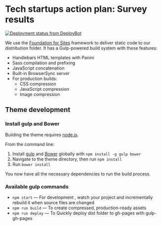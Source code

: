 # Tech startups action plan: Survey results

[![Deployment status from DeployBot](https://cityofsydney.deploybot.com/badge/45290642051912/57356.svg)](http://deploybot.com)

We use the  [Foundation for Sites](http://foundation.zurb.com/sites) framework to deliver static code to our distribution folder. It has a Gulp-powered build system with these features:

- Handlebars HTML templates with Panini
- Sass compilation and prefixing
- JavaScript concatenation
- Built-in BrowserSync server
- For production builds:
  - CSS compression
  - JavaScript compression
  - Image compression

## Theme development

### Install gulp and Bower

Building the theme requires [node.js](http://nodejs.org/download/). 

From the command line:

1. Install [gulp](http://gulpjs.com) and [Bower](http://bower.io/) globally with `npm install -g gulp bower`
2. Navigate to the theme directory, then run `npm install`
3. Run `bower install`

You now have all the necessary dependencies to run the build process.

### Available gulp commands

* `npm start` — For development , watch your project and incrementally rebuild it when source files are changed
* `npm run build` — To create compressed, production-ready assets
* `npm run deploy` — To Quickly deploy dist folder to gh-pages with gulp-gh-pages